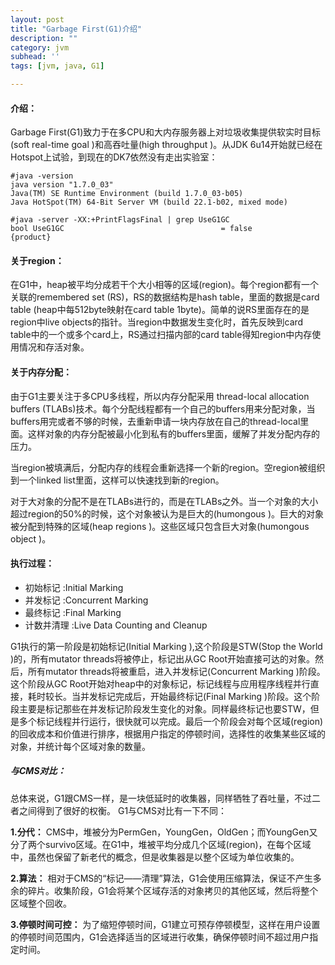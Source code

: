 ```yaml
---
layout: post
title: "Garbage First(G1)介绍"
description: ""
category: jvm
subhead: ''
tags: [jvm, java, G1]

---
```


#### 介绍：

Garbage First(G1)致力于在多CPU和大内存服务器上对垃圾收集提供软实时目标(soft real-time goal )和高吞吐量(high throughput )。从JDK 6u14开始就已经在Hotspot上试验，到现在的DK7依然没有走出实验室：
  
    #java -version
    java version "1.7.0_03"
    Java(TM) SE Runtime Environment (build 1.7.0_03-b05)
    Java HotSpot(TM) 64-Bit Server VM (build 22.1-b02, mixed mode)
  
    #java -server -XX:+PrintFlagsFinal | grep UseG1GC
    bool UseG1GC                                   = false           {product}
 
#### 关于region：

在G1中，heap被平均分成若干个大小相等的区域(region)。每个region都有一个关联的remembered set (RS)，RS的数据结构是hash table，里面的数据是card table (heap中每512byte映射在card table 1byte)。简单的说RS里面存在的是region中live objects的指针。当region中数据发生变化时，首先反映到card table中的一个或多个card上，RS通过扫描内部的card table得知region中内存使用情况和存活对象。

#### 关于内存分配：

由于G1主要关注于多CPU多线程，所以内存分配采用 thread-local allocation buffers (TLABs)技术。每个分配线程都有一个自己的buffers用来分配对象，当buffers用完或者不够的时候，去重新申请一块内存放在自己的thread-local里面。这样对象的内存分配被最小化到私有的buffers里面，缓解了并发分配内存的压力。

当region被填满后，分配内存的线程会重新选择一个新的region。空region被组织到一个linked list里面，这样可以快速找到新的region。

对于大对象的分配不是在TLABs进行的，而是在TLABs之外。当一个对象的大小超过region的50%的时候，这个对象被认为是巨大的(humongous )。巨大的对象被分配到特殊的区域(heap regions )。这些区域只包含巨大对象(humongous object )。

#### 执行过程：

* 初始标记 :Initial Marking
* 并发标记 :Concurrent Marking
* 最终标记 :Final Marking
* 计数并清理 :Live Data Counting and Cleanup

G1执行的第一阶段是初始标记(Initial Marking ),这个阶段是STW(Stop the World )的，所有mutator threads将被停止，标记出从GC Root开始直接可达的对象。然后，所有mutator threads将被重启，进入并发标记(Concurrent Marking )阶段。这个阶段从GC Root开始对heap中的对象标记，标记线程与应用程序线程并行直接，耗时较长。当并发标记完成后，开始最终标记(Final Marking )阶段。这个阶段主要是标记那些在并发标记阶段发生变化的对象。同样最终标记也要STW，但是多个标记线程并行运行，很快就可以完成。最后一个阶段会对每个区域(region)的回收成本和价值进行排序，根据用户指定的停顿时间，选择性的收集某些区域的对象，并统计每个区域对象的数量。

##### 与CMS对比：

总体来说，G1跟CMS一样，是一块低延时的收集器，同样牺牲了吞吐量，不过二者之间得到了很好的权衡。
G1与CMS对比有一下不同：

**1.分代：** CMS中，堆被分为PermGen，YoungGen，OldGen；而YoungGen又分了两个survivo区域。在G1中，堆被平均分成几个区域(region)，在每个区域中，虽然也保留了新老代的概念，但是收集器是以整个区域为单位收集的。

**2.算法：** 相对于CMS的“标记——清理”算法，G1会使用压缩算法，保证不产生多余的碎片。收集阶段，G1会将某个区域存活的对象拷贝的其他区域，然后将整个区域整个回收。

**3.停顿时间可控：** 为了缩短停顿时间，G1建立可预存停顿模型，这样在用户设置的停顿时间范围内，G1会选择适当的区域进行收集，确保停顿时间不超过用户指定时间。

